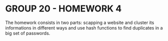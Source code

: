 # GROUP 20 - HOMEWORK 4

The homework consists in two parts: scapping a website and cluster its informations in different ways and use hash functions to find duplicates in a big set of passwords. 



  
